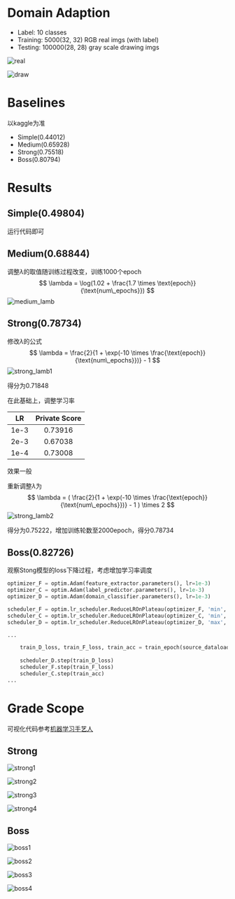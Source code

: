 # Domain Adaption

- Label: 10 classes
- Training: 5000(32, 32) RGB real imgs (with label)
- Testing: 100000(28, 28) gray scale drawing imgs 

![real](real_imgs.png)

![draw](draw_imgs.png)

# Baselines

以kaggle为准

- Simple(0.44012)
- Medium(0.65928)
- Strong(0.75518)
- Boss(0.80794)

# Results

## Simple(0.49804)

运行代码即可

## Medium(0.68844)
调整$\lambda$的取值随训练过程改变，训练1000个epoch
$$
\lambda = \log(1.02 + \frac{1.7 \times \text{epoch}}{\text{num\_epochs}})
$$
![medium_lamb](lambda_medium.png)

## Strong(0.78734)
修改$\lambda$的公式
$$
\lambda = \frac{2}{1 + \exp(-10 \times \frac{\text{epoch}}{\text{num\_epochs}})} - 1
$$
![strong_lamb1](lambda_strong1.png)

得分为0.71848

在此基础上，调整学习率

|  LR  | Private Score |
| :--: | :-----------: |
| 1e-3 |    0.73916    |
| 2e-3 |    0.67038    |
| 1e-4 |    0.73008    |

效果一般

重新调整$\lambda$为
$$
\lambda = ( \frac{2}{1 + \exp(-10 \times \frac{\text{epoch}}{\text{num\_epochs}})} - 1 ) \times 2
$$
![strong_lamb2](lambda_strong2.png)

得分为0.75222，增加训练轮数至2000epoch，得分0.78734

## Boss(0.82726)

观察Stong模型的loss下降过程，考虑增加学习率调度

```python
optimizer_F = optim.Adam(feature_extractor.parameters(), lr=1e-3)
optimizer_C = optim.Adam(label_predictor.parameters(), lr=1e-3)
optimizer_D = optim.Adam(domain_classifier.parameters(), lr=1e-3)

scheduler_F = optim.lr_scheduler.ReduceLROnPlateau(optimizer_F, 'min', factor=0.9, patience=50, threshold=0.0001, threshold_mode='rel', cooldown=0, min_lr=1e-5, eps=1e-8)
scheduler_C = optim.lr_scheduler.ReduceLROnPlateau(optimizer_C, 'min', factor=0.9, patience=50, threshold=0.0001, threshold_mode='rel', cooldown=0, min_lr=1e-5, eps=1e-8)
scheduler_D = optim.lr_scheduler.ReduceLROnPlateau(optimizer_D, 'max', factor=0.9, patience=50, threshold=0.0001, threshold_mode='rel', cooldown=0, min_lr=1e-5, eps=1e-8)

...

    train_D_loss, train_F_loss, train_acc = train_epoch(source_dataloader, target_dataloader, lamb=2*lamb)
    
    scheduler_D.step(train_D_loss)
    scheduler_F.step(train_F_loss)
    scheduler_C.step(train_acc)
...
```



# Grade Scope

可视化代码参考[机器学习手艺人](https://mp.weixin.qq.com/s/T2XtRLJSb3oIvi4jFl8GRw)

## Strong

![strong1](strong1.png)

![strong2](strong2.png)

![strong3](strong3.png)

![strong4](strong4.png)

## Boss

![boss1](boss1.png)

![boss2](boss2.png)

![boss3](boss3.png)

![boss4](boss4.png)
